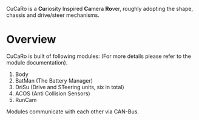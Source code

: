 CuCaRo is a **Cu**riosity Inspired **Ca**mera **Ro**ver, roughly adopting the shape, chassis and drive/steer mechanisms.

# Overview
CuCaRo is built of following modules:
(For more details please refer to the module documentation).
1. Body
2. BatMan (The Battery Manager)
3. DriSu (Drive and STeering units, six in total)
3. ACOS (Anti Collision Sensors)
4. RunCam


Modules communicate with each other via CAN-Bus. 

